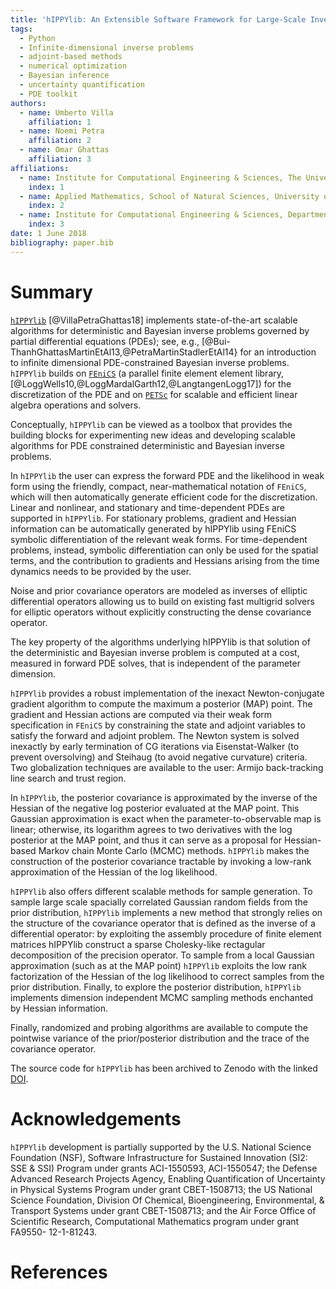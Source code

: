 ```yaml
---
title: 'hIPPYlib: An Extensible Software Framework for Large-Scale Inverse Problems'
tags:
  - Python
  - Infinite-dimensional inverse problems
  - adjoint-based methods
  - numerical optimization
  - Bayesian inference
  - uncertainty quantification
  - PDE toolkit
authors:
  - name: Umberto Villa
    affiliation: 1
  - name: Noemi Petra
    affiliation: 2
  - name: Omar Ghattas
    affiliation: 3
affiliations:
  - name: Institute for Computational Engineering & Sciences, The University of Texas at Austin
    index: 1
  - name: Applied Mathematics, School of Natural Sciences, University of California, Merced
    index: 2
  - name: Institute for Computational Engineering & Sciences, Department of Mechanical Engineering, and Department of Geological Sciences, The University of Texas at Austin
    index: 3
date: 1 June 2018
bibliography: paper.bib
---
```


# Summary

[`hIPPYlib`](https://hippylib.github.io) [@VillaPetraGhattas18] implements
state-of-the-art scalable algorithms for deterministic and Bayesian inverse problems 
governed by partial differential equations (PDEs); see, e.g., [@Bui-ThanhGhattasMartinEtAl13,@PetraMartinStadlerEtAl14} for an introduction to infinite
dimensional PDE-constrained Bayesian inverse problems.
`hIPPYlib` builds on [`FEniCS`](http://fenicsproject.org/)
(a parallel finite element element library, [@LoggWells10,@LoggMardalGarth12,@LangtangenLogg17])
for the discretization of the PDE and on [`PETSc`](http://www.mcs.anl.gov/petsc/)
for scalable and efficient linear algebra operations and solvers.

Conceptually, `hIPPYlib` can be viewed as a toolbox that provides the
building blocks for experimenting new ideas and developing scalable
algorithms for PDE constrained deterministic and Bayesian inverse problems.

In `hIPPYlib` the user can express the forward PDE and the likelihood in
weak form using the friendly, compact, near-mathematical notation of
`FEniCS`, which will then automatically generate efficient code for the
discretization.  Linear and nonlinear, and stationary and
time-dependent PDEs are supported in `hIPPYlib`.
For stationary problems, gradient and Hessian information can be
automatically generated by hIPPYlib using FEniCS symbolic differentiation
of the relevant weak forms. For time-dependent problems, instead, symbolic
differentiation can only be used for the spatial terms, and the contribution
to gradients and Hessians arising from the time dynamics needs to be provided
by the user.

Noise and prior covariance operators are modeled as inverses of
elliptic differential operators allowing us to build on existing fast
multigrid solvers for elliptic operators without explicitly
constructing the dense covariance operator.

The key property of the algorithms underlying hIPPYlib is that solution
of the deterministic and Bayesian inverse problem is computed
at a cost, measured in forward PDE solves, that is independent of the
parameter dimension.

`hIPPYlib` provides a robust implementation of the inexact
Newton-conjugate gradient algorithm to compute the maximum a posterior
(MAP) point. The gradient and Hessian actions are
computed via their weak form specification in `FEniCS` by
constraining the state and adjoint variables to satisfy the forward
and adjoint problem. The Newton system is solved inexactly by early
termination of CG iterations via Eisenstat-Walker (to prevent
oversolving) and Steihaug (to avoid negative curvature)
criteria. Two globalization techniques are available to the user:
Armijo back-tracking line search and trust region.

In `hIPPYlib`, the posterior covariance is approximated by the
inverse of the Hessian of the negative log posterior evaluated at
the MAP point. This Gaussian approximation is exact when the
parameter-to-observable map is linear; otherwise, its logarithm agrees
to two derivatives with the log posterior at the MAP point, and thus it
can serve as a proposal for Hessian-based Markov chain Monte Carlo (MCMC)
methods. `hIPPYlib` makes the construction of the posterior covariance
tractable by invoking a low-rank approximation of the Hessian of the
log likelihood.

`hIPPYlib` also offers different scalable methods for sample generation.
To sample large scale spacially correlated Gaussian random fields from the prior
distribution, `hIPPYlib`  implements a new method that strongly relies on the
structure of the covariance operator that is defined as the inverse of a differential operator:
by exploiting the assembly procedure of finite element matrices hIPPYlib construct a sparse Cholesky-like rectagular decomposition of the precision operator.
To sample from a local Gaussian approximation (such as at the MAP point)
`hIPPYlib` exploits the low rank factorization of the Hessian of the
log likelihood to correct samples from the prior distribution.
Finally, to explore the posterior distribution, `hIPPYlib` implements
dimension independent MCMC sampling methods enchanted by Hessian information.

Finally, randomized and probing algorithms are available to compute
the pointwise variance of the prior/posterior distribution and the trace
of the covariance operator.

The source code for `hIPPYlib` has been archived to Zenodo with the linked [DOI](https://doi.org/10.5281/zenodo.596931).


# Acknowledgements

`hIPPYlib` development is partially supported by the U.S. National Science Foundation (NSF), Software Infrastructure for Sustained Innovation (SI2: SSE & SSI) Program under grants ACI-1550593, ACI-1550547; the Defense Advanced Research Projects Agency, Enabling Quantification of Uncertainty in Physical Systems Program under grant CBET-1508713; the US National Science Foundation, Division Of Chemical, Bioengineering, Environmental, & Transport Systems under grant CBET-1508713; and the Air Force Office of Scientific Research, Computational Mathematics program under grant FA9550- 12-1-81243.

# References

